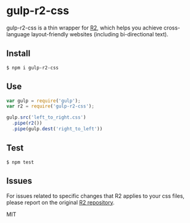 # gulp-r2-css

gulp-r2-css is a thin wrapper for [R2](https://www.npmjs.com/package/R2), which helps you achieve cross-language layout-friendly websites (including bi-directional text).

## Install

```
$ npm i gulp-r2-css
```

## Use

```js
var gulp = require('gulp');
var r2 = require('gulp-r2-css');

gulp.src('left_to_right.css')
  .pipe(r2())
  .pipe(gulp.dest('right_to_left'))
```

## Test

```
$ npm test
```

## Issues

For issues related to specific changes that R2 applies to your css files, please report on the original [R2 repository](https://github.com/ded/R2/issues).

MIT